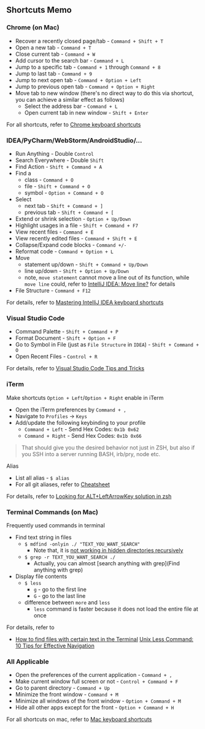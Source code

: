 ## Shortcuts Memo

### Chrome (on Mac)

* Recover a recently closed page/tab - `Command + Shift + T`
* Open a new tab - `Command + T`
* Close current tab - `Command + W`
* Add cursor to the search bar - `Command + L`
* Jump to a specific tab - `Command + 1` through `Command + 8`
* Jump to last tab - `Command + 9`
* Jump to next open tab - `Command + Option + Left`
* Jump to previous open tab - `Command + Option + Right`
* Move tab to new window (there's no direct way to do this via shortcut, you can achieve a similar effect as follows)
    * Select the address bar - `Command + L`
    * Open current tab in new window - `Shift + Enter`

For all shortcuts, refer to [Chrome keyboard shortcuts](https://support.google.com/chrome/answer/157179?hl=en)

### IDEA/PyCharm/WebStorm/AndroidStudio/...

* Run Anything - Double `Control`
* Search Everywhere - Double `Shift`
* Find Action - `Shift + Command + A`
* Find a
    * class - `Command + O`
    * file - `Shift + Command + O`
    * symbol - `Option + Command + O`
* Select
    * next tab - `Shift + Command + ]`
    * previous tab - `Shift + Command + [`
* Extend or shrink selection - `Option + Up/Down`
* Highlight usages in a file - `Shift + Command + F7`
* View recent files - `Command + E`
* View recently edited files - `Command + Shift + E`
* Collapse/Expand code blocks - `Command +/-`
* Reformat code - `Command + Option + L`
* Move 
    * statement up/down - `Shift + Command + Up/Down`
    * line up/down - `Shift + Option + Up/Down`
    * note, `move statement` cannot move a line out of its function, while `move line` could, refer to [IntelliJ IDEA: Move line?](https://stackoverflow.com/a/8362822) for details
* File Structure - `Command + F12`

For details, refer to [Mastering IntelliJ IDEA keyboard shortcuts](https://www.jetbrains.com/help/idea/mastering-keyboard-shortcuts.html)

### Visual Studio Code

* Command Palette - `Shift + Command + P`
* Format Document - `Shift + Option + F`
* Go to Symbol in File (just as `File Structure` in `IDEA`) - `Shift + Command + O`
* Open Recent Files - `Control + R`

For details, refer to [Visual Studio Code Tips and Tricks](https://code.visualstudio.com/docs/getstarted/tips-and-tricks)

### iTerm

Make shortcuts `Option + Left`/`Option + Right` enable in iTerm

* Open the iTerm preferences by `Command + ,`
* Navigate to `Profiles` -> `Keys`
* Add/update the following keybinding to your profile
    * `Command + Left` - Send Hex Codes: `0x1b 0x62`
    * `Command + Right` - Send Hex Codes: `0x1b 0x66`

> That should give you the desired behavior not just in ZSH, but also if you SSH into a server running BASH, irb/pry, node etc.

Alias

* List all alias - `$ alias`
* For all git aliases, refer to [Cheatsheet](https://github.com/robbyrussell/oh-my-zsh/wiki/Cheatsheet)

For details, refer to [Looking for ALT+LeftArrowKey solution in zsh](https://stackoverflow.com/a/31328973)

### Terminal Commands (on Mac)

Frequently used commands in terminal

* Find text string in files
    * `$ mdfind -onlyin ./ "TEXT_YOU_WANT_SEARCH"`
        * Note that, it is [not working in hidden directories recursively](https://superuser.com/questions/732571/mdfind-onlyin-not-working-in-hidden-directories-recursvily-how-to-use-it-prope)
    * `$ grep -r TEXT_YOU_WANT_SEARCH ./`
        * Actually, you can almost [search anything with grep](Find anything with grep)
* Display file contents
    * `$ less`
        * `g` - go to the first line
        * `G` - go to the last line
    * difference between `more` and `less`
        * `less` command is faster because it does not load the entire file at once

For details, refer to 
* [How to find files with certain text in the Terminal](https://superuser.com/questions/162999/how-to-find-files-with-certain-text-in-the-terminal/163002)
[Unix Less Command: 10 Tips for Effective Navigation](https://www.thegeekstuff.com/2010/02/unix-less-command-10-tips-for-effective-navigation)

### All Applicable

* Open the preferences of the current application - `Command + ,`
* Make current window full screen or not - `Control + Command + F`
* Go to parent directory - `Command + Up`
* Minimize the front window - `Command + M`
* Minimize all windows of the front window - `Option + Command + M`
* Hide all other apps except for the front - `Option + Command + H`

For all shortcuts on mac, refer to [Mac keyboard shortcuts](https://support.apple.com/en-us/HT201236)
